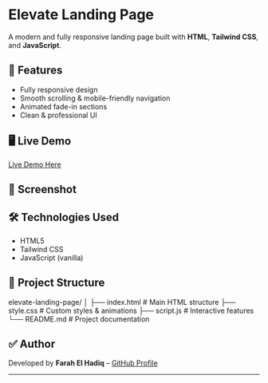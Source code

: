 # Elevate Landing Page

A modern and fully responsive landing page built with **HTML**, **Tailwind CSS**, and **JavaScript**.

## 🚀 Features
- Fully responsive design
- Smooth scrolling & mobile-friendly navigation
- Animated fade-in sections
- Clean & professional UI

## 🖥️ Live Demo
[Live Demo Here](https://elevate-landing-page.netlify.app/)

## 📸 Screenshot


## 🛠️ Technologies Used
- HTML5
- Tailwind CSS
- JavaScript (vanilla)

## 📂 Project Structure
elevate-landing-page/
│
├── index.html # Main HTML structure
├── style.css # Custom styles & animations
├── script.js # Interactive features
└── README.md # Project documentation

## ✅ Author
Developed by **Farah El Hadiq** – [GitHub Profile](https://github.com/Farahelhadiq)

---
